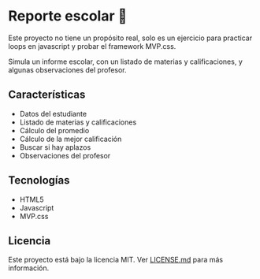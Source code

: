 # Reporte escolar 📜

Este proyecto no tiene un propósito real, solo es un ejercicio para practicar loops en javascript y probar el framework MVP.css.

Simula un informe escolar, con un listado de materias y calificaciones, y algunas observaciones del profesor.

## Características

- Datos del estudiante
- Listado de materias y calificaciones
- Cálculo del promedio
- Cálculo de la mejor calificación
- Buscar si hay aplazos
- Observaciones del profesor

## Tecnologías

- HTML5
- Javascript
- MVP.css

## Licencia

Este proyecto está bajo la licencia MIT. Ver [LICENSE.md](LICENSE.md) para más información.
